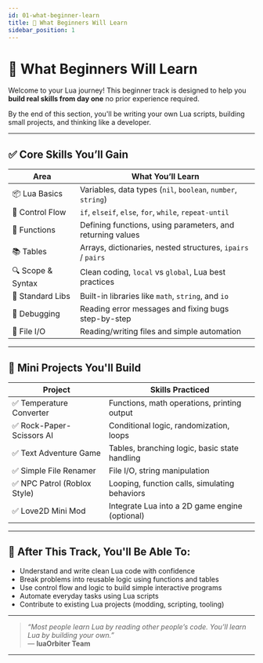 ```yaml
---
id: 01-what-beginner-learn
title: 👶 What Beginners Will Learn
sidebar_position: 1
---
```


# 👶 What Beginners Will Learn

Welcome to your Lua journey! This beginner track is designed to help you **build real skills from day one** no prior experience required.

By the end of this section, you'll be writing your own Lua scripts, building small projects, and thinking like a developer.

---

## ✅ Core Skills You’ll Gain

| Area             | What You’ll Learn                                             |
|------------------|---------------------------------------------------------------|
| 📦 Lua Basics     | Variables, data types (`nil`, `boolean`, `number`, `string`) |
| 🔁 Control Flow    | `if`, `elseif`, `else`, `for`, `while`, `repeat-until`       |
| 🧠 Functions       | Defining functions, using parameters, and returning values   |
| 📚 Tables          | Arrays, dictionaries, nested structures, `ipairs` / `pairs`  |
| 🔍 Scope & Syntax  | Clean coding, `local` vs `global`, Lua best practices        |
| 🔧 Standard Libs   | Built-in libraries like `math`, `string`, and `io`           |
| 🐛 Debugging       | Reading error messages and fixing bugs step-by-step          |
| 📂 File I/O        | Reading/writing files and simple automation                  |

---

## 🧪 Mini Projects You'll Build

| Project                         | Skills Practiced                                |
|----------------------------------|--------------------------------------------------|
| ✅ Temperature Converter         | Functions, math operations, printing output      |
| ✅ Rock-Paper-Scissors AI       | Conditional logic, randomization, loops          |
| ✅ Text Adventure Game          | Tables, branching logic, basic state handling    |
| ✅ Simple File Renamer          | File I/O, string manipulation                    |
| ✅ NPC Patrol (Roblox Style)    | Looping, function calls, simulating behaviors    |
| ✅ Love2D Mini Mod              | Integrate Lua into a 2D game engine (optional)   |

---

## 🎯 After This Track, You'll Be Able To:

- Understand and write clean Lua code with confidence  
- Break problems into reusable logic using functions and tables  
- Use control flow and logic to build simple interactive programs  
- Automate everyday tasks using Lua scripts  
- Contribute to existing Lua projects (modding, scripting, tooling)  

---

> _“Most people learn Lua by reading other people’s code. You’ll learn Lua by building your own.”_  
> — **luaOrbiter Team**

---
